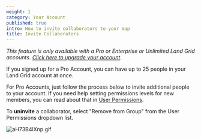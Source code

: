 ```yaml
---
weight: 1
category: Your Account
published: true
intro: How to invite collaborators to your map
title: Invite Collaborators
---
```

_This feature is only available with a Pro or Enterprise or Unlimited Land Grid accounts. [Click here to upgrade your account](https://sitecontrol.us/plans#p=level1)._

If you signed up for a Pro Account, you can have up to 25 people in your Land Grid account at once. 

For Pro Accounts, just follow the process below to invite additional people to your account. If you need help setting permissions levels for new members, you can read about that in [User Permissions](https://loveland.github.io/support/articles/user-permissions/).

To **uninvite** a collaborator, select "Remove from Group" from the User Permissions dropdown list.

![aH73B4lXnp.gif]({{site.baseurl}}/img/aH73B4lXnp.gif)
